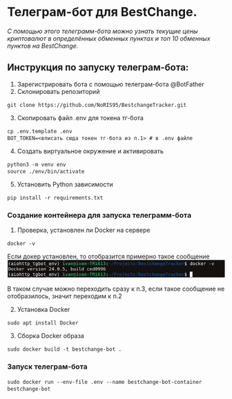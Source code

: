 # Телеграм-бот для BestChange.
_С помощью этого телеграмм-бота можно узнать текущие цены криптовалют в определённых обменных пунктах и топ 10 обменных пунктов на BestChange._
## Инструкция по запуску телеграм-бота: ##
1. Зарегистрировать бота с помощью телеграм-бота @BotFather
2. Склонировать репозиторий
```
git clone https://github.com/NoRIS95/BestchangeTracker.git
```
3. Скопировать файл .env для токена тг-бота
```
cp .env.template .env
BOT_TOKEN=<вписать сюда токен тг-бота из п.1> # в .env файле
```
4. Создать виртуальное окружение и активировать
```
python3 -m venv env
source ./env/bin/activate
```
5. Установить Python зависимости
  ```
  pip install -r requirements.txt
  ```

### Создание контейнера для запуска телеграмм-бота ###
1. Проверка, установлен ли Docker на сервере
```
docker -v
```
Если докер установлен, то отобразится примерно такое сообщение
![](assets/Docker_is_installed.png "Docker is installed.")

В таком случае можно переходить сразу к п.3, если такое сообщение не отобразилось, значит переходим к п.2

2. Установка Docker

```
sudo apt install Docker
```
3. Сборка Docker образа
```
sudo docker build -t bestchange-bot .
```
 
### Запуск телеграм-бота ###
 
```
sudo docker run --env-file .env --name bestchange-bot-container bestchange-bot
```
